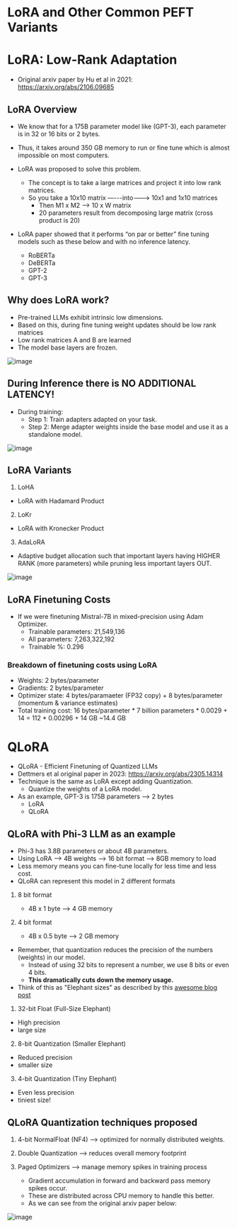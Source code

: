 # LoRA and Other Common PEFT Variants


# LoRA: Low-Rank Adaptation
* Original arxiv paper by Hu et al in 2021: https://arxiv.org/abs/2106.09685


## LoRA Overview
* We know that for a 175B parameter model like (GPT-3), each parameter is in 32 or 16 bits or 2 bytes.
* Thus, it takes around 350 GB memory to run or fine tune which is almost impossible on most computers. 
* LoRA was proposed to solve this problem. 
   * The concept is to take a large matrices and project it into low rank matrices. 
   * So you take a 10x10 matrix —---into---> 10x1 and 1x10 matrices
      * Then M1 x M2 —> 10 x W matrix
      * 20 parameters result from decomposing large matrix (cross product is 20)

* LoRA paper showed that it performs “on par or better” fine tuning models such as these below and with no inference latency. 
   * RoBERTa
   * DeBERTa
   * GPT-2
   * GPT-3

## Why does LoRA work?
* Pre-trained LLMs exhibit intrinsic low dimensions. 
* Based on this, during fine tuning weight updates should be low rank matrices
* Low rank matrices A and B are learned 
* The model base layers are frozen. 

![image](https://github.com/user-attachments/assets/68a17e23-4710-4662-86d2-2a4ab9308cab)


## During Inference there is NO ADDITIONAL LATENCY!
* During training:
  * Step 1: Train adapters adapted on your task. 
  * Step 2: Merge adapter weights inside the base model and use it as a standalone model. 

![image](https://github.com/user-attachments/assets/33873af8-a8a1-40ee-9940-907adb394577)



## LoRA Variants
1. LoHA
  * LoRA with Hadamard Product
2. LoKr
  * LoRA with Kronecker Product
3. AdaLoRA
  * Adaptive budget allocation such that important layers having HIGHER RANK (more parameters) while pruning less important layers OUT. 

![image](https://github.com/user-attachments/assets/ad8b3f26-cda2-4a81-8a78-87e20e0f5ac6)


## LoRA Finetuning Costs
* If we were finetuning Mistral-7B in mixed-precision using Adam Optimizer. 
  * Trainable parameters: 21,549,136
  * All parameters: 7,263,322,192
  * Trainable %: 0.296

### Breakdown of finetuning costs using LoRA
* Weights: 2 bytes/parameter
* Gradients: 2 bytes/parameter
* Optimizer state: 4 bytes/paramaeter (FP32 copy) + 8 bytes/parameter (momentum & variance estimates)
* Total training cost: 16 bytes/parameter * 7 billion parameters * 0.0029 + 14 = 112 * 0.00296 + 14 GB ~14.4 GB


# QLoRA
* QLoRA - Efficient Finetuning of Quantized LLMs
* Dettmers et al original paper in 2023: https://arxiv.org/abs/2305.14314
* Technique is the same as LoRA except adding Quantization.
   * Quantize the weights of a LoRA model. 
* As an example, GPT-3 is 175B parameters —> 2 bytes
   * LoRA
   * QLoRA 

## QLoRA with Phi-3 LLM as an example
* Phi-3 has 3.8B parameters or about 4B parameters. 
* Using LoRA —> 4B weights —> 16 bit format —>  8GB memory to load
* Less memory means you can fine-tune locally for less time and less cost. 
* QLoRA can represent this model in 2 different formats

1. 8 bit format
   * 4B x 1 byte —> 4 GB memory

2. 4 bit format
   * 4B x 0.5 byte —> 2 GB memory


* Remember, that quantization reduces the precision of the numbers (weights) in our model. 
  * Instead of using 32 bits to represent a number, we use 8 bits or even 4 bits. 
  * **This dramatically cuts down the memory usage.**
* Think of this as "Elephant sizes" as described by this [awesome blog post](https://medium.com/@shikharstruck/shrinking-elephants-a-funny-guide-to-4-bit-and-8-bit-quantization-for-llms-with-lora-ddf9f1a62070)


1. 32-bit Float (Full-Size Elephant)
  * High precision
  * large size

2. 8-bit Quantization (Smaller Elephant)
  * Reduced precision
  * smaller size

3. 4-bit Quantization (Tiny Elephant)
  * Even less precision
  * tiniest size!


## QLoRA Quantization techniques proposed
1. 4-bit NormalFloat (NF4) —> optimized for normally distributed weights.

2. Double Quantization —> reduces overall memory footprint

3. Paged Optimizers —> manage memory spikes in training process
   * Gradient accumulation in forward and backward pass memory spikes occur.
   * These are distributed across CPU memory to handle this better.
   * As we can see from the original arxiv paper below:
  
 ![image](https://github.com/user-attachments/assets/f564b3cc-0d9c-4ab2-89c1-ceb931775b17)


